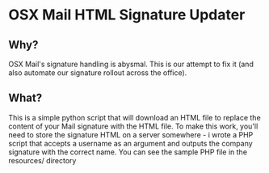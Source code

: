# OSX Mail HTML Signature Updater

## Why?
OSX Mail's signature handling is abysmal. This is our attempt to fix it (and also automate our signature rollout across the office).

## What?
This is a simple python script that will download an HTML file to replace the content of your Mail signature with the HTML file. To make this work, you'll need to store the signature HTML on a server somewhere - i wrote a PHP script that accepts a username as an argument and outputs the company signature with the correct name. You can see the sample PHP file in the resources/ directory
